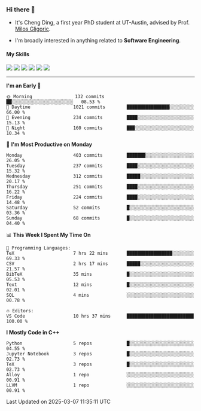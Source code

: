 ### Hi there 👋

* It's Cheng Ding, a first year PhD student at UT-Austin, advised by Prof. [Milos Gligoric](https://users.ece.utexas.edu/~gligoric/).

* I'm broadly interested in anything related to **Software Engineering**.

#### My Skills

![](https://img.shields.io/badge/C++-65318e?logo=cplusplus&logoColor=fff)
![](https://img.shields.io/badge/Python-3e74a2?logo=python&logoColor=fff)
![](https://img.shields.io/badge/C-5654a2?logo=c&logoColor=fff)
![](https://img.shields.io/badge/Go-00aaff?logo=go&logoColor=fff)
![](https://img.shields.io/badge/Docker-0088ff?logo=docker&logoColor=fff)
![](https://img.shields.io/badge/Apache-D22128?logo=apache&logoColor=fff)

---
<!--START_SECTION:waka-->
**I'm an Early 🐤** 

```text
🌞 Morning                132 commits         ██░░░░░░░░░░░░░░░░░░░░░░░   08.53 % 
🌆 Daytime                1021 commits        ████████████████░░░░░░░░░   66.00 % 
🌃 Evening                234 commits         ████░░░░░░░░░░░░░░░░░░░░░   15.13 % 
🌙 Night                  160 commits         ███░░░░░░░░░░░░░░░░░░░░░░   10.34 % 
```
📅 **I'm Most Productive on Monday** 

```text
Monday                   403 commits         ███████░░░░░░░░░░░░░░░░░░   26.05 % 
Tuesday                  237 commits         ████░░░░░░░░░░░░░░░░░░░░░   15.32 % 
Wednesday                312 commits         █████░░░░░░░░░░░░░░░░░░░░   20.17 % 
Thursday                 251 commits         ████░░░░░░░░░░░░░░░░░░░░░   16.22 % 
Friday                   224 commits         ████░░░░░░░░░░░░░░░░░░░░░   14.48 % 
Saturday                 52 commits          █░░░░░░░░░░░░░░░░░░░░░░░░   03.36 % 
Sunday                   68 commits          █░░░░░░░░░░░░░░░░░░░░░░░░   04.40 % 
```


📊 **This Week I Spent My Time On** 

```text
💬 Programming Languages: 
TeX                      7 hrs 22 mins       █████████████████░░░░░░░░   69.33 % 
CSV                      2 hrs 17 mins       █████░░░░░░░░░░░░░░░░░░░░   21.57 % 
BibTeX                   35 mins             █░░░░░░░░░░░░░░░░░░░░░░░░   05.53 % 
Text                     12 mins             █░░░░░░░░░░░░░░░░░░░░░░░░   02.01 % 
SQL                      4 mins              ░░░░░░░░░░░░░░░░░░░░░░░░░   00.78 % 

🔥 Editors: 
VS Code                  10 hrs 37 mins      █████████████████████████   100.00 % 
```

**I Mostly Code in C++** 

```text
Python                   5 repos             █░░░░░░░░░░░░░░░░░░░░░░░░   04.55 % 
Jupyter Notebook         3 repos             █░░░░░░░░░░░░░░░░░░░░░░░░   02.73 % 
TeX                      3 repos             █░░░░░░░░░░░░░░░░░░░░░░░░   02.73 % 
Alloy                    1 repo              ░░░░░░░░░░░░░░░░░░░░░░░░░   00.91 % 
LLVM                     1 repo              ░░░░░░░░░░░░░░░░░░░░░░░░░   00.91 % 
```




 Last Updated on 2025-03-07 11:35:11 UTC
<!--END_SECTION:waka-->
